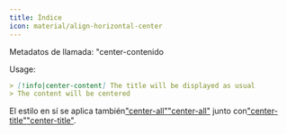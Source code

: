 ```yaml
---
title: Índice
icon: material/align-horizontal-center
---
```


Metadatos de llamada: "center-contenido

Usage:

```md
> [!info|center-content] The title will be displayed as usual
> The content will be centered
```

El estilo en sí se aplica también["center-all"](../combined-styling/page-13.md)["center-all"](../combined-styling/page-13.md)
junto con["center-title"](../title-styling/page-13.md)["center-title"](../title-styling/page-13.md).

